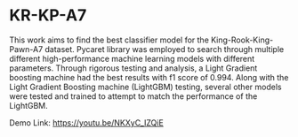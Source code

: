 # KR-KP-A7
This work aims to find the best classifier model for the King-Rook-King-Pawn-A7 dataset. Pycaret library was employed to search through multiple different high-performance machine learning models with different parameters. Through rigorous testing and analysis, a Light Gradient boosting machine had the best results with f1 score of 0.994. Along with the Light Gradient Boosting machine (LightGBM) testing, several other models were tested and trained to attempt to match the performance of the LightGBM.

Demo Link:
https://youtu.be/NKXyC_IZQiE
